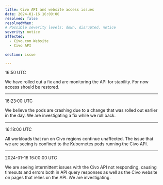 ```yaml
---
title: Civo API and website access issues
date: 2024-01-16 16:00:00
resolved: false
resolvedWhen:
# Possible severity levels: down, disrupted, notice
severity: notice 
affected:
  - Civo.com Website
  - Civo API
    
section: issue

---
```


16:50 UTC

We have rolled out a fix and are monitoring the API for stability. For now access should be restored.

---

16:23:00 UTC

We believe the pods are crashing due to a change that was rolled out earlier in the day. We are investigating a fix while we roll back.

---

16:18:00 UTC

All workloads that run on Civo regions continue unaffected. The issue that we are seeing is confined to the Kubernetes pods running the Civo API.

---

2024-01-16 16:00:00 UTC

We are seeing intermittent issues with the Civo API not responding, causing timeouts and errors both in API query responses as well as the Civo website on pages that relies on the API. We are investigating.
